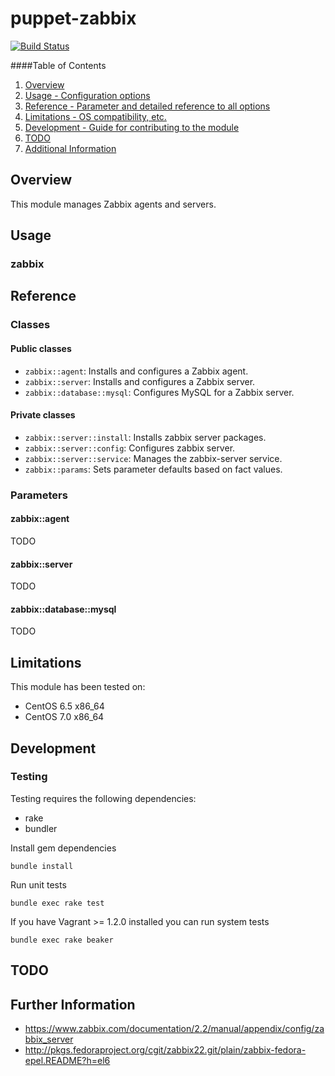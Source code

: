 # puppet-zabbix

[![Build Status](https://travis-ci.org/treydock/puppet-zabbix.png)](https://travis-ci.org/treydock/puppet-zabbix)

####Table of Contents

1. [Overview](#overview)
2. [Usage - Configuration options](#usage)
3. [Reference - Parameter and detailed reference to all options](#reference)
4. [Limitations - OS compatibility, etc.](#limitations)
5. [Development - Guide for contributing to the module](#development)
6. [TODO](#todo)
7. [Additional Information](#additional-information)

## Overview

This module manages Zabbix agents and servers.

## Usage

### zabbix

## Reference

### Classes

#### Public classes

* `zabbix::agent`: Installs and configures a Zabbix agent.
* `zabbix::server`: Installs and configures a Zabbix server.
* `zabbix::database::mysql`: Configures MySQL for a Zabbix server.

#### Private classes

* `zabbix::server::install`: Installs zabbix server packages.
* `zabbix::server::config`: Configures zabbix server.
* `zabbix::server::service`: Manages the zabbix-server service.
* `zabbix::params`: Sets parameter defaults based on fact values.

### Parameters

#### zabbix::agent

TODO

#### zabbix::server

TODO

#### zabbix::database::mysql

TODO

## Limitations

This module has been tested on:

* CentOS 6.5 x86_64
* CentOS 7.0 x86_64

## Development

### Testing

Testing requires the following dependencies:

* rake
* bundler

Install gem dependencies

    bundle install

Run unit tests

    bundle exec rake test

If you have Vagrant >= 1.2.0 installed you can run system tests

    bundle exec rake beaker

## TODO

## Further Information

* https://www.zabbix.com/documentation/2.2/manual/appendix/config/zabbix_server
* http://pkgs.fedoraproject.org/cgit/zabbix22.git/plain/zabbix-fedora-epel.README?h=el6
